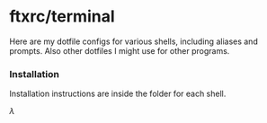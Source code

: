 # ftxrc/terminal
Here are my dotfile configs for various shells, including aliases and prompts. Also other dotfiles I might use for other programs.

### Installation
Installation instructions are inside the folder for each shell.




_λ_

